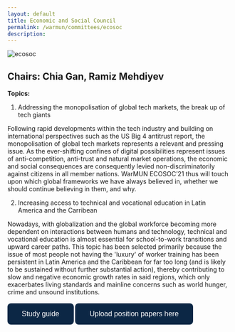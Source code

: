 ```yaml
---
layout: default
title: Economic and Social Council
permalink: /warmun/committees/ecosoc
description:
---
```

![ecosoc](https://user-images.githubusercontent.com/55463665/138573721-f58ba169-2b0f-40ee-8524-397692d70660.jpg)
## Chairs: Chia Gan, Ramiz Mehdiyev
<b>Topics:</b>
<br>
  1. Addressing the monopolisation of global tech markets, the break up of tech giants

Following rapid developments within the tech industry and building on international perspectives such as the US Big 4 antitrust report, the monopolisation of global tech markets represents a relevant and pressing issue. As the ever-shifting confines of digital possibilities represent issues of anti-competition, anti-trust and natural market operations, the economic and social consequences are consequently levied non-discriminatorily against citizens in all member nations. WarMUN ECOSOC’21 thus will touch upon which global frameworks we have always believed in, whether we should continue believing in them, and why.

  2. Increasing access to technical and vocational education in Latin America and the Carribean

Nowadays, with globalization and the global workforce becoming more dependent on interactions between humans and technology, technical and vocational education is almost essential for school-to-work transitions and upward career paths. This topic has been selected primarily because the issue of most people not having the 'luxury' of worker training has been persistent in Latin America and the Caribbean for far too long (and is likely to be sustained without further substantial action), thereby contributing to slow and negative economic growth rates in said regions, which only exacerbates living standards and mainline concerns such as world hunger, crime and unsound institutions.
<br><br>
<a href="https://github.com/warwick-un-society/warwick-un-society.github.io/raw/master/ECOSOC%20Study%20Guide%20(1).pdf"><button style="background-color:#0C2745;border: none; border-radius: 8px; color: white; padding: 15px 32px; text-align: center; text-decoration: none; display: inline-block; font-size: 16px; cursor: pointer;">Study guide</button></a>
<a href="https://drive.google.com/drive/folders/1B8Hj7DGQpxmADRTH1R0Wkdbauj61fRUT?usp=sharing"><button style="background-color:#0C2745;border: none; border-radius: 8px; color: white; padding: 15px 32px; text-align: center; text-decoration: none; display: inline-block; font-size: 16px; cursor: pointer;">Upload position papers here</button></a>

